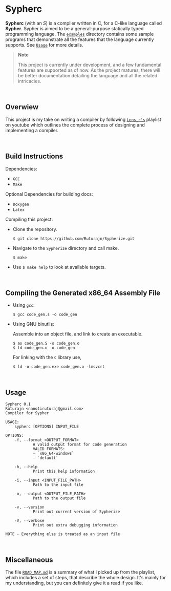 # Sypherc

**Sypherc** (with an *S*) is a compiler written in C, for a C-like language
called **Sypher**. Sypher is aimed to be a general-purpose statically typed
programming language. The [`examples`](https://github.com/Ruturajn/Sypherize/tree/main/examples)
directory contains some sample programs that demonstrate all the features that the
language currently supports. See [`Usage`](https://github.com/Ruturajn/Sypherize/tree/main#usage) for more details.

> **Note**
> 
> This project is currently under development, and a few fundamental features are supported as of now.
> As the project matures, there will be better documentation detailing the language and all the related
> intricacies.

<br>

## Overwiew

This project is my take on writing a compiler by following [`Lens_r's`](https://www.youtube.com/playlist?list=PLysa8wRFCssxGKj_RxBWr3rwmjEYlJIpa)
playlist on youtube which outlines the complete process
of designing and implementing a compiler.

<br>

## Build Instructions

Dependencies:
- `GCC`
- `Make`

Optional Dependencies for building docs:
- `Doxygen`
- `Latex`

Compiling this project:

- Clone the repository.
  ```
  $ git clone https://github.com/Ruturajn/Sypherize.git
  ```
- Navigate to the `Sypherize` directory and call make.
  ```
  $ make
  ```
- Use `$ make help` to look at available targets.

<br>

## Compiling the Generated x86_64 Assembly File

- Using `gcc`:
  ```
  $ gcc code_gen.s -o code_gen
  ```

- Using GNU binutils:

  Assemble into an object file, and link to create an executable.
  ```
  $ as code_gen.S -o code_gen.o
  $ ld code_gen.o -o code_gen
  ```
  For linking with the `C` library use,
  ```
  $ ld -o code_gen.exe code_gen.o -lmsvcrt
  ```

<br>

## Usage

```
Sypherc 0.1
Ruturajn <nanotiruturaj@gmail.com>
Compiler for Sypher

USAGE:
    sypherc [OPTIONS] INPUT_FILE

OPTIONS:
    -f, --format <OUTPUT_FORMAT>
            A valid output format for code generation
            VALID FORMATS:
            - `x86_64-windows`
            - `default`

    -h, --help
            Print this help information

    -i, --input <INPUT_FILE_PATH>
            Path to the input file

    -o, --output <OUTPUT_FILE_PATH>
            Path to the output file

    -v, --version
            Print out current version of Sypherize

    -V, --verbose
            Print out extra debugging information

NOTE - Everything else is treated as an input file
```

<br>

## Miscellaneous

The file [`ROAD_MAP.md`](https://github.com/Ruturajn/Sypherize/blob/main/ROAD_MAP.md)
is a summary of what I picked up from the playlist, which includes a set of
steps, that describe the whole design. It's mainly for my understanding, but
you can definitely give it a read if you like.
